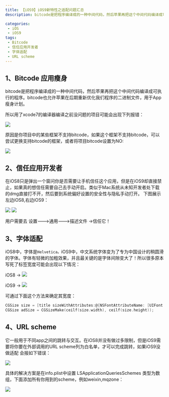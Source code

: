 ```yaml
---
title: 【iOS9】iOS9新特性之适配问题汇总
description: bitcode是把程序编译成的一种中间代码，然后苹果再把这个中间代码编译成可执行的程序。bitcode也允许苹果在后期重新优化我们程序的二进制文件，用于App瘦身计划。

categories:
 - iOS
 - iOS9
tags:
 - Bitcode
 - 信任应用开发者
 - 字体适配
 - URL scheme
---
```


## 1、Bitcode 应用瘦身

bitcode是把程序编译成的一种中间代码，然后苹果再把这个中间代码编译成可执行的程序。bitcode也允许苹果在后期重新优化我们程序的二进制文件，用于App瘦身计划。

所以用了xcode7的编译器编译之前没问题的项目可能会出现下列报错：

![](http://static.oschina.net/uploads/space/2016/0804/102414_Gz4S_2279344.png)

原因是你项目中的某些框架不支持bitcode，如果这个框架不支持bitcode，可以尝试更换支持bitcode的框架，或者将项目bitcode设置为NO:

![](http://static.oschina.net/uploads/space/2016/0804/102607_U8qD_2279344.png)

## 2、信任应用开发者

在iOS8只是弹出一个窗问你是否需要让手机信任这个应用，但是在iOS9却直接禁止，如果真的想信任需要自己去手动开启。类似于Mac系统从未知开发者处下载的dmg直接打不开，然后要到系统偏好设置的安全性与隐私手动打开。 下图展示左边iOS8,右边iOS9：

![](http://static.oschina.net/uploads/space/2016/0804/103020_e7eP_2279344.jpg) ![](http://static.oschina.net/uploads/space/2016/0804/103022_4nxi_2279344.jpg)

用户需要去 设置--->通用--->描述文件 ->信任它！

## 3、字体适配

iOS8中，字体是`Helvetica。`iOS9中，中文系统字体变为了专为中国设计的稍圆滑的字体。字体有轻微的加粗效果，并且最关键的是字体间隙变大了！所以很多原本写死了标签宽度可能会出现以下情况：

iOS8 -> ![](http://static.oschina.net/uploads/space/2016/0804/104247_Ym10_2279344.png)

iOS9 -> ![](http://static.oschina.net/uploads/space/2016/0804/104258_xC8O_2279344.png)

可通过下面这个方法来确定其宽度：

```objectivec
CGSize size = [title sizeWithAttributes:@{NSFontAttributeName: [UIFont systemFontOfSize:17.0f]}];
CGSize adSize = CGSizeMake(ceilf(size.width), ceilf(size.height));
```

## 4、URL scheme

它一般用于不同app之间的跳转与交互。在iOS8并没有做过多限制，但是iOS9需要将你要在外部调用的URL scheme列为白名单，才可以完成跳转，如果iOS9没做适配 会报如下错误：

![](http://static.oschina.net/uploads/space/2016/0804/104523_I5Uj_2279344.png)

具体的解决方案是在info.plist中设置 LSApplicationQueriesSchemes 类型为数组，下面添加所有你用到的scheme，例如weixin,mqzone：

![](http://static.oschina.net/uploads/space/2016/0804/104637_T7R1_2279344.png)